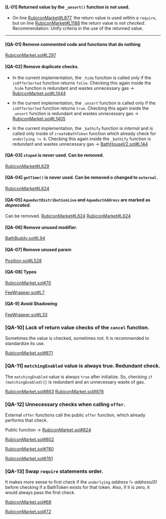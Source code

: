 
#### [L-01] Returned value by the `_unsort()` function is not used.
- On line [RubiconMarket#L877](https://github.com/code-423n4/2023-04-rubicon/blob/511636d889742296a54392875a35e4c0c4727bb7/contracts/RubiconMarket.sol#L877), the return value is used within a `require`, but on line [RubiconMarket#L1188](https://github.com/code-423n4/2023-04-rubicon/blob/511636d889742296a54392875a35e4c0c4727bb7/contracts/RubiconMarket.sol#L1188) the return value is *not checked*. Recommendation: Unify criteria in the use of the returned value.

---

#### **[QA-01]** Remove commented code and functions that do nothing 
[RubiconMarket.sol#L297](https://github.com/code-423n4/2023-04-rubicon/blob/511636d889742296a54392875a35e4c0c4727bb7/contracts/RubiconMarket.sol#L297)

#### **[QA-02]** Remove duplicate checks. 
- In the current implementation, the `_hide` function is called only if the `isOfferSorted` function returns `false`. Checking this again inside the `_hide` function is redundant and wastes unnecessary gas -> [RubiconMarket.sol#L1444](https://github.com/code-423n4/2023-04-rubicon/blob/511636d889742296a54392875a35e4c0c4727bb7/contracts/RubiconMarket.sol#L1444)
 
- In the current implementation, the `_unsort` function is called only if the `isOfferSorted` function returns `true`. Checking this again inside the `_unsort` function is redundant and wastes unnecessary gas -> [RubiconMarket.sol#L1405](https://github.com/code-423n4/2023-04-rubicon/blob/511636d889742296a54392875a35e4c0c4727bb7/contracts/RubiconMarket.sol#L1405)

- In the current implementation, the `_bathify` function is _internal_ and is called only inside of `createBathToken` function which already check for `underlying != 0`. Checking this again inside the `_bathify` function is redundant and wastes unnecessary gas -> [BathHouseV2.sol#L144](https://github.com/code-423n4/2023-04-rubicon/blob/511636d889742296a54392875a35e4c0c4727bb7/contracts/BathHouseV2.sol#L144)

#### **[QA-03]** `stoped` is never used. Can be removed.
[RubiconMarket#L629](https://github.com/code-423n4/2023-04-rubicon/blob/511636d889742296a54392875a35e4c0c4727bb7/contracts/RubiconMarket.sol#L629)

#### **[QA-04]** `getTime()` is never used. Can be removed o changed to `external`.
[RubiconMarket#L624](https://github.com/code-423n4/2023-04-rubicon/blob/511636d889742296a54392875a35e4c0c4727bb7/contracts/RubiconMarket.sol#L624)

#### **[QA-05]** `AqueductDistributionLive` and `AqueductAddress` are marked as _deprecated_.
Can be removed.
[RubiconMarket#L624](https://github.com/code-423n4/2023-04-rubicon/blob/511636d889742296a54392875a35e4c0c4727bb7/contracts/RubiconMarket.sol#L682)
[RubiconMarket#L624](https://github.com/code-423n4/2023-04-rubicon/blob/511636d889742296a54392875a35e4c0c4727bb7/contracts/RubiconMarket.sol#L684)

#### **[QA-06]** Remove unused modifier. 
[BathBuddy.sol#L94](https://github.com/code-423n4/2023-04-rubicon/blob/511636d889742296a54392875a35e4c0c4727bb7/contracts/BathBuddy.sol#L94)

#### **[QA-07]** Remove unused param
[Position.sol#L528](https://github.com/code-423n4/2023-04-rubicon/blob/511636d889742296a54392875a35e4c0c4727bb7/contracts/Position.sol#L528)

#### **[QA-08]** Typos
[RubiconMarket.sol#70](https://github.com/code-423n4/2023-04-rubicon/blob/511636d889742296a54392875a35e4c0c4727bb7/contracts/BathHouseV2.sol#70)

[FeeWrapper.sol#L7](https://github.com/code-423n4/2023-04-rubicon/blob/511636d889742296a54392875a35e4c0c4727bb7/contracts/utilities/FeeWrapper.sol#L7)

#### **[QA-9]** Avoid Shadowing
[FeeWrapper.sol#L33](https://github.com/code-423n4/2023-04-rubicon/blob/511636d889742296a54392875a35e4c0c4727bb7/contracts/utilities/FeeWrapper.sol#L33)



### **[QA-10]** Lack of return value checks of the `cancel` function.
Sometimes the value is checked, sometimes not. It is recommended to standardize its use.

[RubiconMarket.sol#871](https://github.com/code-423n4/2023-04-rubicon/blob/511636d889742296a54392875a35e4c0c4727bb7/contracts/RubiconMarket.sol#871)

### **[QA-11]** `matchingEnabled` value is always true. Redundant check.
The `matchingEnabled` value is always `true` after initialize. So, checking `if (matchingEnabled){}` is redundant and an unnecessary waste of gas.

[RubiconMarket.sol#863](https://github.com/code-423n4/2023-04-rubicon/blob/511636d889742296a54392875a35e4c0c4727bb7/contracts/RubiconMarket.sol#863)
[RubiconMarket.sol#876](https://github.com/code-423n4/2023-04-rubicon/blob/511636d889742296a54392875a35e4c0c4727bb7/contracts/RubiconMarket.sol#876)

### **[QA-12]** Unnecessary checks when calling `offer`.
External `offer` functions call the public `offer` function, which already performs that check. 

Public function -> [RubiconMarket.sol#824](https://github.com/code-423n4/2023-04-rubicon/blob/511636d889742296a54392875a35e4c0c4727bb7/contracts/RubiconMarket.sol#824)

[RubiconMarket.sol#802](https://github.com/code-423n4/2023-04-rubicon/blob/511636d889742296a54392875a35e4c0c4727bb7/contracts/RubiconMarket.sol#802)

[RubiconMarket.sol#780](https://github.com/code-423n4/2023-04-rubicon/blob/511636d889742296a54392875a35e4c0c4727bb7/contracts/RubiconMarket.sol#780)

[RubiconMarket.sol#761](https://github.com/code-423n4/2023-04-rubicon/blob/511636d889742296a54392875a35e4c0c4727bb7/contracts/RubiconMarket.sol#761)

### **[QA-13]** Swap `require` statements order.
It makes more sense to first check if the `underlying` _address != address(0)_ before checking if a BathToken exists for that token. Also, if it is zero, it would always pass the first check.

[RubiconMarket.sol#68](https://github.com/code-423n4/2023-04-rubicon/blob/511636d889742296a54392875a35e4c0c4727bb7/contracts/BathHouseV2.sol#68)

[RubiconMarket.sol#72](https://github.com/code-423n4/2023-04-rubicon/blob/511636d889742296a54392875a35e4c0c4727bb7/contracts/BathHouseV2.sol#72)